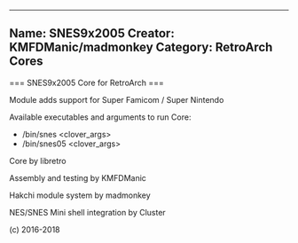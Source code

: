 -----------------------
Name: SNES9x2005 
Creator: KMFDManic/madmonkey
Category: RetroArch Cores
-----------------------
=== SNES9x2005 Core for RetroArch ===

Module adds support for Super Famicom / Super Nintendo

Available executables and arguments to run Core:
- /bin/snes <rom> <clover_args>
- /bin/snes05 <rom> <clover_args>

Core by libretro

Assembly and testing by KMFDManic

Hakchi module system by madmonkey

NES/SNES Mini shell integration by Cluster

(c) 2016-2018
